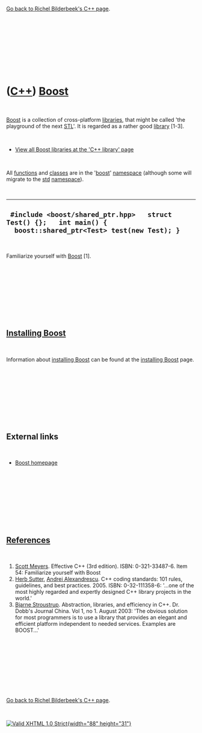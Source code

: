 

[Go back to Richel Bilderbeek's C++ page](Cpp.htm).

 

 

 

 

 

([C++](Cpp.htm)) [Boost](CppBoost.htm)
======================================

 

[Boost](CppBoost.htm) is a collection of cross-platform
[libraries](CppLibrary.htm), that might be called 'the playground of the
next [STL](CppStl.htm)'. It is regarded as a rather good
[library](CppLibrary.htm) \[1-3\].

 

-   [View all Boost libraries at the 'C++ library' page](CppLibrary.htm)

 

All [functions](CppFunction.htm) and [classes](CppClass.htm) are in the
'[boost](CppBoost.htm)' [namespace](CppNamespace.htm) (although some
will migrate to the [std](CppStd.htm) [namespace](CppNamespace.htm)).

 

  -------------------------------------------------------------------------------------------------------------------
  ` #include <boost/shared_ptr.hpp>   struct Test() {};   int main() {   boost::shared_ptr<Test> test(new Test); }`
  -------------------------------------------------------------------------------------------------------------------

 

Familiarize yourself with [Boost](CppBoost.htm) \[1\].

 

 

 

 

 

[Installing Boost](CppBoostInstall.htm)
---------------------------------------

 

Information about [installing Boost](CppBoostInstall.htm) can be found
at the [installing Boost](CppBoostInstall.htm) page.

 

 

 

 

 

External links
--------------

 

-   [Boost homepage](http://www.boost.org)

 

 

 

 

 

[References](CppReferences.htm)
-------------------------------

 

1.  [Scott Meyers](CppScottMeyers.htm). Effective C++ (3rd edition).
    ISBN: 0-321-33487-6. Item 54: Familiarize yourself with Boost
2.  [Herb Sutter](CppHerbSutter.htm), [Andrei
    Alexandrescu](CppAndreiAlexandrescu.htm). C++ coding standards: 101
    rules, guidelines, and best practices. 2005. ISBN: 0-32-111358-6:
    '...one of the most highly regarded and expertly designed C++
    library projects in the world.'
3.  [Bjarne Stroustrup](CppBjarneStroustrup.htm). Abstraction,
    libraries, and efficiency in C++. Dr. Dobb's Journal China. Vol 1,
    no 1. August 2003: 'The obvious solution for most programmers is to
    use a library that provides an elegant and efficient platform
    independent to needed services. Examples are BOOST...'

 

 

 

 

 

[Go back to Richel Bilderbeek's C++ page](Cpp.htm).



 

[![Valid XHTML 1.0 Strict](valid-xhtml10.png){width="88"
height="31"}](http://validator.w3.org/check?uri=referer)
